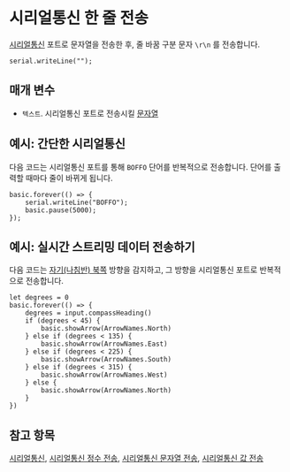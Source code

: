 # 시리얼통신 한 줄 전송

[시리얼통신](/device/serial) 포트로 문자열을 전송한 후, 줄 바꿈 구분 문자 `\r\n` 를 전송합니다.

```sig
serial.writeLine("");
```

## 매개 변수

* `텍스트`. 시리얼통신 포트로 전송시킬 [문자열](/types/string)

## 예시: 간단한 시리얼통신

다음 코드는 시리얼통신 포트를 통해 `BOFFO` 단어를 반복적으로 전송합니다. 단어를 출력할 때마다 줄이 바뀌게 됩니다.

```blocks
basic.forever(() => {
    serial.writeLine("BOFFO");
    basic.pause(5000);
});
```

## 예시: 실시간 스트리밍 데이터 전송하기

다음 코드는 [자기(나침반) 북쪽](/reference/input/compass-heading) 방향을 감지하고, 그 방향을 시리얼통신 포트로 반복적으로 전송합니다.

```blocks
let degrees = 0
basic.forever(() => {
    degrees = input.compassHeading()
    if (degrees < 45) {
        basic.showArrow(ArrowNames.North)
    } else if (degrees < 135) {
        basic.showArrow(ArrowNames.East)
    } else if (degrees < 225) {
        basic.showArrow(ArrowNames.South)
    } else if (degrees < 315) {
        basic.showArrow(ArrowNames.West)
    } else {
        basic.showArrow(ArrowNames.North)
    }
})
```

## 참고 항목

[시리얼통신](/device/serial), [시리얼통신 정수 전송](/reference/serial/write-number), [시리얼통신 문자열 전송](/reference/serial/write-string), [시리얼통신 값 전송](/reference/serial/write-value)